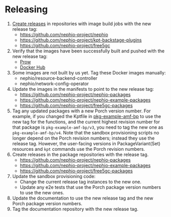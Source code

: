# Releasing

1. [Create releases](https://github.com/nephio-project/test-infra/tree/main/assets)
   in repositories with image build jobs with the new release tag:
   - https://github.com/nephio-project/nephio
   - https://github.com/nephio-project/kpt-backstage-plugins
   - https://github.com/nephio-project/free5gc
1. Verify that the images have been successfully built and pushed with the new
   release tag:
   - [Prow](https://prow.nephio.io)
   - [Docker Hub](https://hub.docker.com/u/nephio)
1. Some images are not built by us yet. Tag these Docker images manually:
   - nephio/resource-backend-controller
   - nephio/network-config-operator
1. Update the images in the manifests to point to the new release tag:
   - https://github.com/nephio-project/nephio-packages
   - https://github.com/nephio-project/nephio-example-packages
   - https://github.com/nephio-project/free5gc-packages
1. Tag any updated packages with a new Porch version number. For example, if you
   changed the Kptfile in [pkg-example-amf-bp](https://github.com/nephio-project/free5gc-packages/tree/main/pkg-example-amf-bp)
   to use the new tag for the functions, and the current highest revision number
   for that package is `pkg-example-amf-bp/v3`, you need to tag the new one as
   `pkg-example-amf-bp/v4`. Note that the sandbox provisioning scripts no longer
   depend on the Porch revision numbers; instead they use the release tag.
   However, the user-facing versions in PackageVariant(Set) resources and `kpt`
   commands use the Porch revision numbers.
1. Create releases in the package repositories with the release tag.
   - https://github.com/nephio-project/nephio-packages
   - https://github.com/nephio-project/nephio-example-packages
   - https://github.com/nephio-project/free5gc-packages
1. Update the sandbox provisioning code:
   - Change the current release tag instances to the new one.
   - Update any e2e tests that use the Porch package version numbers to use the
     new ones.
1. Update the documentation to use the new release tag and the new Porch package
   version numbers.
1. Tag the documentation repository with the new release tag.
